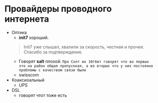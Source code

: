 # Провайдеры проводного интернета
* Оптика
    * **init7** хороший. 
  > Init7 уже слышал, хвалили за скорость, честная и прочее. Спасибо за подтверждение.
    * Говорят **salt** плохой: ```Про Солт их 10гбит говорят что во первых это на район общая пропускная, а во вторых что у них постоянно проблемы с качеством связи были```
    * swisscom
* Коаксиоальный 
    * UPS
* DSL
    * говорят чтот тоже есть 